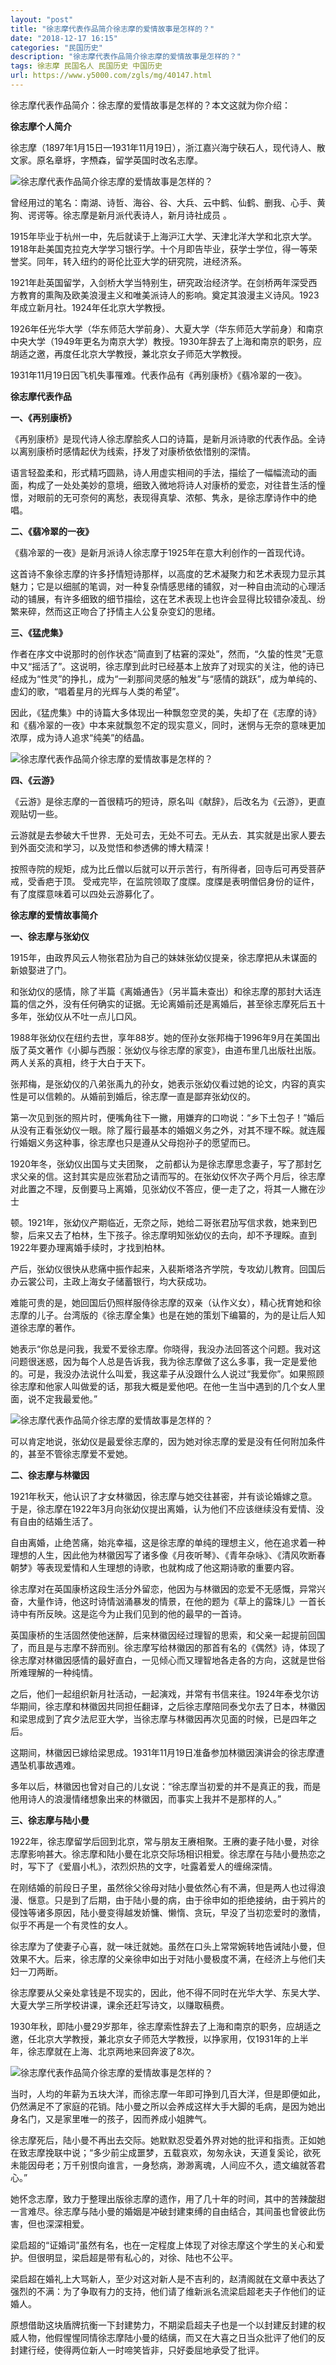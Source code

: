 ```yaml
---
layout: "post"
title: "徐志摩代表作品简介徐志摩的爱情故事是怎样的？"
date: "2018-12-17 16:15"
categories: "民国历史"
description: "徐志摩代表作品简介徐志摩的爱情故事是怎样的？"
tags: 徐志摩 民国名人 民国历史 中国历史
url: https://www.y5000.com/zgls/mg/40147.html
---
```






徐志摩代表作品简介：徐志摩的爱情故事是怎样的？本文这就为你介绍：  

 **徐志摩个人简介**

徐志摩（1897年1月15日—1931年11月19日），浙江嘉兴海宁硖石人，现代诗人、散文家。原名章垿，字槱森，留学英国时改名志摩。

![徐志摩代表作品简介徐志摩的爱情故事是怎样的？](https://img.y5000.com/uploads/allimg/190115/c2a6314a72838cf4aafcf15605ccdefa.jpg)

曾经用过的笔名：南湖、诗哲、海谷、谷、大兵、云中鹤、仙鹤、删我、心手、黄狗、谔谔等。徐志摩是新月派代表诗人，新月诗社成员 。

1915年毕业于杭州一中，先后就读于上海沪江大学、天津北洋大学和北京大学。
1918年赴美国克拉克大学学习银行学。十个月即告毕业，获学士学位，得一等荣誉奖。同年，转入纽约的哥伦比亚大学的研究院，进经济系。  

1921年赴英国留学，入剑桥大学当特别生，研究政治经济学。在剑桥两年深受西方教育的熏陶及欧美浪漫主义和唯美派诗人的影响。奠定其浪漫主义诗风。1923年成立新月社。1924年任北京大学教授。

1926年任光华大学（华东师范大学前身）、大夏大学（华东师范大学前身）和南京中央大学（1949年更名为南京大学）教授。1930年辞去了上海和南京的职务，应胡适之邀，再度任北京大学教授，兼北京女子师范大学教授。

1931年11月19日因飞机失事罹难。代表作品有《再别康桥》《翡冷翠的一夜》。

 **徐志摩代表作品**

 **一、《再别康桥》**

《再别康桥》是现代诗人徐志摩脍炙人口的诗篇，是新月派诗歌的代表作品。全诗以离别康桥时感情起伏为线索，抒发了对康桥依依惜别的深情。

语言轻盈柔和，形式精巧圆熟，诗人用虚实相间的手法，描绘了一幅幅流动的画面，构成了一处处美妙的意境，细致入微地将诗人对康桥的爱恋，对往昔生活的憧憬，对眼前的无可奈何的离愁，表现得真挚、浓郁、隽永，是徐志摩诗作中的绝唱。

 **二、《翡冷翠的一夜》**

《翡冷翠的一夜》是新月派诗人徐志摩于1925年在意大利创作的一首现代诗。

这首诗不象徐志摩的许多抒情短诗那样，以高度的艺术凝聚力和艺术表现力显示其魅力；它是以细腻的笔调，对一种复杂情感思绪的铺叙，对一种自由流动的心理活动的铺展，有许多细致的细节描绘，这在艺术表现上也许会显得比较错杂凌乱、纷繁来碎，然而这正吻合了抒情主人公复杂变幻的思绪。

 **三、《猛虎集》**

作者在序文中说那时的创作状态“简直到了枯窘的深处”，然而，“久蛰的性灵”无意中又“摇活了”。这说明，徐志摩到此时已经基本上放弃了对现实的关注，他的诗已经成为“性灵”的挣扎，成为“一刹那间灵感的触发”与“感情的跳跃”，成为单纯的、虚幻的歌，“唱着星月的光辉与人类的希望”。

因此，《猛虎集》中的诗篇大多体现出一种飘忽空灵的美，失却了在《志摩的诗》和《翡冷翠的一夜》中本来就飘忽不定的现实意义，同时，迷惘与无奈的意味更加浓厚，成为诗人追求“纯美”的结晶。

![徐志摩代表作品简介徐志摩的爱情故事是怎样的？](https://img.y5000.com/uploads/allimg/190115/83aed55673bdb52e64969752cce2697f.jpg)

 **四、《云游》**

《云游》是徐志摩的一首很精巧的短诗，原名叫《献辞》，后改名为《云游》，更直观贴切一些。

云游就是去参破大千世界．无处可去，无处不可去。无从去．其实就是出家人要去到外面交流和学习，以及觉悟和参透佛的博大精深！

按照寺院的规矩，成为比丘僧以后就可以开示苦行，有所得者，回寺后可再受菩萨戒，受香疤于顶。
受戒完毕，在监院领取了度牒。度牒是表明僧侣身份的证件，有了度牒意味着可以四处云游募化了。

 **徐志摩的爱情故事简介**

 **一、徐志摩与张幼仪**

1915年，由政界风云人物张君劢为自己的妹妹张幼仪提亲，徐志摩把从未谋面的新娘娶进了门。

和张幼仪的感情，除了半篇《离婚通告》（另半篇未查出）和徐志摩的那封大话连篇的信之外，没有任何确实的证据。无论离婚前还是离婚后，甚至徐志摩死后五十多年，张幼仪从不吐一点儿口风。

1988年张幼仪在纽约去世，享年88岁。她的侄孙女张邦梅于1996年9月在美国出版了英文著作《小脚与西服：张幼仪与徐志摩的家变》，由道布里几出版社出版。两人关系的真相，终于大白于天下。

张邦梅，是张幼仪的八弟张禹九的孙女，她表示张幼仪看过她的论文，内容的真实性是可以信赖的。从婚前到婚后，徐志摩一直是鄙弃张幼仪的。

第一次见到张的照片时，便嘴角往下一撇，用嫌弃的口吻说：“乡下土包子！”婚后从没有正看张幼仪一眼。除了履行最基本的婚姻义务之外，对其不理不睬。就连履行婚姻义务这种事，徐志摩也只是遵从父母抱孙子的愿望而已。

1920年冬，张幼仪出国与丈夫团聚，
之前都认为是徐志摩思念妻子，写了那封乞求父亲的信。这封其实是应张君劢之请而写的。在张幼仪怀次子两个月后，徐志摩对此置之不理，反倒要马上离婚，见张幼仪不答应，便一走了之，将其一人撇在沙士

顿。1921年，张幼仪产期临近，无奈之际，她给二哥张君劢写信求救，她来到巴黎，后来又去了柏林，生下孩子。徐志摩明知张幼仪的去向，却不予理睬。直到1922年要办理离婚手续时，才找到柏林。

产后，张幼仪很快从悲痛中振作起来，入裴斯塔洛齐学院，专攻幼儿教育。回国后办云裳公司，主政上海女子储蓄银行，均大获成功。

难能可贵的是，她回国后仍照样服侍徐志摩的双亲（认作义女），精心抚育她和徐志摩的儿子。台湾版的《徐志摩全集》也是在她的策划下编纂的，为的是让后人知道徐志摩的著作。

她表示“你总是问我，我爱不爱徐志摩。你晓得，我没办法回答这个问题。我对这问题很迷惑，因为每个人总是告诉我，我为徐志摩做了这么多事，我一定是爱他的。可是，我没办法说什么叫爱，我这辈子从没跟什么人说过“我爱你”。如果照顾徐志摩和他家人叫做爱的话，那我大概是爱他吧。在他一生当中遇到的几个女人里面，说不定我最爱他。”

![徐志摩代表作品简介徐志摩的爱情故事是怎样的？](https://img.y5000.com/uploads/allimg/190115/cd77e3eb997ef2459159a186829d7b22.jpg)

可以肯定地说，张幼仪是最爱徐志摩的，因为她对徐志摩的爱是没有任何附加条件的，甚至不管徐志摩爱不爱她。

 **二、徐志摩与林徽因**

1921年秋天，他认识了才女林徽因，徐志摩与她交往甚密，并有谈论婚嫁之意。于是，徐志摩在1922年3月向张幼仪提出离婚，认为他们不应该继续没有爱情、没有自由的结婚生活了。

自由离婚，止绝苦痛，始兆幸福，这是徐志摩的单纯的理想主义，他在追求着一种理想的人生，因此他为林徽因写了诸多像《月夜听琴》、《青年杂咏》、《清风吹断春朝梦》等表现爱情和人生理想的诗歌，也就构成了他这期诗歌的重要内容。

徐志摩对在英国康桥这段生活分外留恋，他因为与林徽因的恋爱不无感慨，异常兴奋，大量作诗，他这时诗情汹涌暴发的情景，在他的题为《草上的露珠儿》一首长诗中有所反映。这是迄今为止我们见到的他的最早的一首诗。

英国康桥的生活固然使他迷醉，后来林徽因经过理智的思索，和父亲一起提前回国了，而且是与志摩不辞而别。徐志摩写给林徽因的那首有名的《偶然》诗，体现了徐志摩对林徽因感情的最好直白，一见倾心而又理智地各走各的方向，这就是世俗所难理解的一种纯情。

之后，他们一起组织新月社活动，一起演戏，并常有书信来往。1924年泰戈尔访华期间，徐志摩和林徽因共同担任翻译，之后徐志摩陪同泰戈尔去了日本，林徽因和梁思成到了宾夕法尼亚大学，当徐志摩与林徽因再次见面的时候，已是四年之后。

这期间，林徽因已嫁给梁思成。1931年11月19日准备参加林徽因演讲会的徐志摩遭遇坠机事故遇难。

多年以后，林徽因也曾对自己的儿女说：“徐志摩当初爱的并不是真正的我，而是他用诗人的浪漫情绪想象出来的林徽因，而事实上我并不是那样的人。”

 **三、徐志摩与陆小曼**

1922年，徐志摩留学后回到北京，常与朋友王赓相聚。王赓的妻子陆小曼，对徐志摩影响甚大。徐志摩和陆小曼在北京交际场相识相爱。徐志摩在与陆小曼热恋之时，写下了《爱眉小札》，浓烈炽热的文字，吐露着爱人的缠绵深情。

在刚结婚的前段日子里，虽然徐父徐母对陆小曼依然心有不满，但是两人也过得浪漫、惬意。只是到了后期，由于陆小曼的病，由于徐申如的拒绝接纳，由于鸦片的侵蚀等诸多原因，陆小曼变得越发娇慵、懒惰、贪玩，早没了当初恋爱时的激情，似乎不再是一个有灵性的女人。

徐志摩为了使妻子心喜，就一味迁就她。虽然在口头上常常婉转地告诫陆小曼，但效果不大。后来，徐志摩的父亲徐申如出于对陆小曼极度不满，在经济上与他们夫妇一刀两断。

徐志摩要从父亲处拿钱是不现实的，因此，他不得不同时在光华大学、东吴大学、大夏大学三所学校讲课，课余还赶写诗文，以赚取稿费。

1930年秋，即陆小曼29岁那年，徐志摩索性辞去了上海和南京的职务，应胡适之邀，任北京大学教授，兼北京女子师范大学教授，以挣家用，仅1931年的上半年，徐志摩就在上海、北京两地来回奔波了8次。

![徐志摩代表作品简介徐志摩的爱情故事是怎样的？](https://img.y5000.com/uploads/allimg/190115/74f17aad92340b9f2f408035f5093ec9.jpg)

当时，人均的年薪为五块大洋，而徐志摩一年即可挣到几百大洋，但是即便如此，仍然满足不了家庭的花销。陆小曼之所以会养成这样大手大脚的毛病，是因为她出身名门，又是家里唯一的孩子，因而养成小姐脾气。

徐志摩死后，陆小曼不再出去交际。她默默忍受着外界对她的批评和指责。正如她在致志摩挽联中说；“多少前尘成噩梦，五载哀欢，匆匆永诀，天道复奚论，欲死未能因母老；万千别恨向谁言，一身愁病，渺渺离魂，人间应不久，遗文编就答君心。”

她怀念志摩，致力于整理出版徐志摩的遗作，用了几十年的时间，其中的苦辣酸甜一言难尽。徐志摩与陆小曼的婚姻是冲破封建束缚的自由结合，其间虽也曾彼此伤害，但也深深相爱。

梁启超的“证婚词”虽然有名，也在一定程度上体现了对徐志摩这个学生的关心和爱护。但很明显，梁启超是带有私心的，对徐、陆也不公平。

梁启超在婚礼上大骂新人，至少对这对新人是不吉利的，赵清阁就在文章中表达了强烈的不满：为了争取有力的支持，他们请了维新派名流梁启超老夫子作他们的证婚人。

原想借助这块盾牌抗衡一下封建势力，不期梁启超夫子也是一个以封建反封建的权威人物，他假惺惺同情徐志摩陆小曼的结缡，而又在大喜之日当众批评了他们的反封建行经，使得两位新人一时啼笑皆非，只好委屈地承受了批评。
